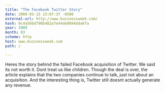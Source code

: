 ```yaml
---
title: "The Facebook Twitter Story"
date: 2009-03-15 23:07:37 -0500
external-url: http://www.businessweek.com/
hash: 0c4a56bd790b482a7e44de0094dda6fa
year: 2009
month: 03
scheme: http
host: www.businessweek.com
path: /

---
```


Heres the story behind the failed Facebook acquisition of Twitter. We said its not worth it. Dont treat us like children. Though the deal is over, the article explains that the two companies continue to talk, just not about an acquisition. And the interesting thing is, Twitter still doesnt actually generate any revenue.
